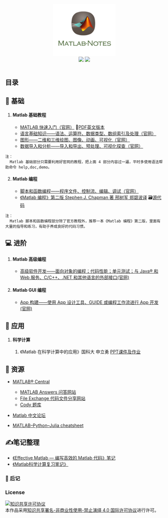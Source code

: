 <div align="center">
    <img src="assets/Matlab.png" width="200px">
    <br>
    <a href="xx"> <img src="https://img.shields.io/badge/>-read-4ab8a1.svg"></a>  <a href="https://github.com/thu-zhanghl"> <img src="https://img.shields.io/badge/_-more-4ab8a1.svg"></a> 
    <br> <br>
</div> 

## 目录
## :bread: 基础

1.  #### Matlab 基础教程
	- [MATLAB 快速入门（官网）](https://ww2.mathworks.cn/help/matlab/getting-started-with-matlab.html) 📓[PDF英文版本](assets/getstart.pdf)
	- [语言基础知识——语法、运算符、数据类型、数组索引及处理（官网）](https://ww2.mathworks.cn/help/matlab/language-fundamentals.html) 
	- [图形——二维和三维绘图、图像、动画、可视化（官网）](https://ww2.mathworks.cn/help/matlab/graphics.html)
	- [数据导入和分析——导入和导出、预处理、可视化探查（官网）](https://ww2.mathworks.cn/help/matlab/data-import-and-analysis.html)
```language
注：
  Matlab 基础部分只需要利用好官网的教程，把上面 4 部分内容过一遍，平时多使用语法帮助命令 help,doc,demo。
```

2.  #### Matlab 编程
	- [脚本和函数编程——程序文件、控制流、编辑、调试（官网）](https://ww2.mathworks.cn/help/matlab/programming-and-data-types.html)
	- [《Matlab 编程》第二版 Stephen J. Chapman 著 邢树军 郑碧波译](assets/Matlab编程(第二版).pdf)    🗃[源代码](assets/《Matlab编程》源码)

	
```
注：
  Matlab 脚本和函数编程部分除了官方教程外，推荐一本《Matlab 编程》第二版，里面有大量的指导和练习，有助于养成良好的代码习惯。
```	
## 💻 进阶
1.  #### Matlab 高级编程
	- [高级软件开发——面向对象的编程；代码性能；单元测试；与 Java® 和 Web 服务、C/C++、.NET 和其他语言的外部接口(官网)](https://ww2.mathworks.cn/help/matlab/software-development.html)	
2. #### Matlab GUI 编程
	- [App 构建——使用 App 设计工具、GUIDE 或编程工作流进行 App 开发(官网)](https://ww2.mathworks.cn/help/matlab/gui-development.html)




## 📏 应用
1. #### 科学计算
	1. 《Matlab 在科学计算中的应用》国科大 申立勇 [PPT课件及作业](《Matlab在科学计算中的应用》PPT课件及作业) 

## 🍒 资源
- [MATLAB® Central](https://www.mathworks.com/matlabcentral/index.html)
	- [MATLAB Answers 问答网站](https://www.mathworks.com/matlabcentral/answers/index/?s_tid=gn_mlc_an)
	- [File Exchange 代码文件分享网站](https://www.mathworks.com/matlabcentral/fileexchange/?s_tid=gn_mlc_fx)
	- [Cody 题库](https://www.mathworks.com/matlabcentral/cody/?s_tid=gn_mlc_cody)

- [Matlab 中文论坛](https://www.ilovematlab.cn/)
- [MATLAB–Python–Julia cheatsheet](https://cheatsheets.quantecon.org/)

## ✍笔记整理
 - [《Effective Matlab — 编写高效的 Matlab 代码》笔记](docs/Effective_Matlab.md)
 - [《Matlab科学计算复习笔记》](docs/Matlab科学计算.md)


### :memo: 后记 
### License
<a rel="license" href="http://creativecommons.org/licenses/by-nc-nd/4.0/"><img alt="知识共享许可协议" style="border-width:0" src="https://i.creativecommons.org/l/by-nc-nd/4.0/88x31.png" /></a><br />本作品采用<a rel="license" href="http://creativecommons.org/licenses/by-nc-nd/4.0/">知识共享署名-非商业性使用-禁止演绎 4.0 国际许可协议</a>进行许可。